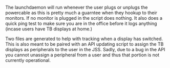 The launchdaemon will run whenever the user plugs or unplugs the powercable as this is pretty much a guarntee when they hookup to their monitors. If no monitor is plugged in the script does nothing. It also does a quick ping test to make sure you are in the office before it logs anything (incase users have TB displays at home.)

Two files are generated to help with tracking when a display has switched. This is also meant to be paired with an API updating script to assign the TB displays as peripherals to the user in the JSS. Sadly, due to a bug in the API you cannot unassign a peripheral from a user and thus that portion is not currently operational.
